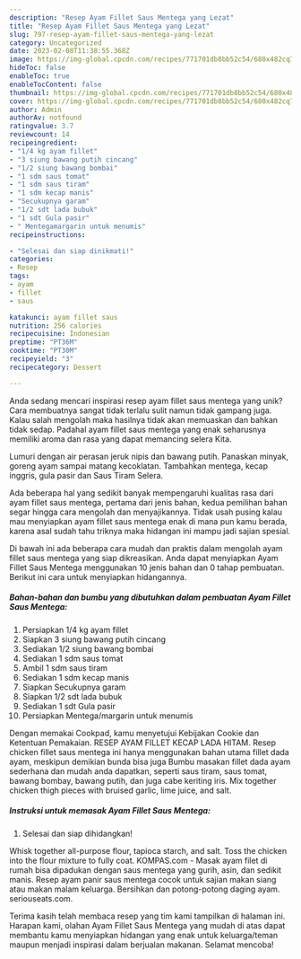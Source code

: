 ```yaml
---
description: "Resep Ayam Fillet Saus Mentega yang Lezat"
title: "Resep Ayam Fillet Saus Mentega yang Lezat"
slug: 797-resep-ayam-fillet-saus-mentega-yang-lezat
category: Uncategorized
date: 2023-02-08T11:38:55.368Z
image: https://img-global.cpcdn.com/recipes/771701db8bb52c54/680x482cq70/ayam-fillet-saus-mentega-foto-resep-utama.jpg
hideToc: false
enableToc: true
enableTocContent: false
thumbnail: https://img-global.cpcdn.com/recipes/771701db8bb52c54/680x482cq70/ayam-fillet-saus-mentega-foto-resep-utama.jpg
cover: https://img-global.cpcdn.com/recipes/771701db8bb52c54/680x482cq70/ayam-fillet-saus-mentega-foto-resep-utama.jpg
author: Admin
authorAv: notfound
ratingvalue: 3.7
reviewcount: 14
recipeingredient:
- "1/4 kg ayam fillet"
- "3 siung bawang putih cincang"
- "1/2 siung bawang bombai"
- "1 sdm saus tomat"
- "1 sdm saus tiram"
- "1 sdm kecap manis"
- "Secukupnya garam"
- "1/2 sdt lada bubuk"
- "1 sdt Gula pasir"
- " Mentegamargarin untuk menumis"
recipeinstructions:

- "Selesai dan siap dinikmati!"
categories:
- Resep
tags:
- ayam
- fillet
- saus

katakunci: ayam fillet saus 
nutrition: 256 calories
recipecuisine: Indonesian
preptime: "PT36M"
cooktime: "PT30M"
recipeyield: "3"
recipecategory: Dessert

---
```





Anda sedang mencari inspirasi resep ayam fillet saus mentega yang unik? Cara membuatnya sangat tidak terlalu sulit namun tidak gampang juga. Kalau salah mengolah maka hasilnya tidak akan memuaskan dan bahkan tidak sedap. Padahal ayam fillet saus mentega yang enak seharusnya memiliki aroma dan rasa yang dapat memancing selera Kita.





Lumuri dengan air perasan jeruk nipis dan bawang putih. Panaskan minyak, goreng ayam sampai matang kecoklatan. Tambahkan mentega, kecap inggris, gula pasir dan Saus Tiram Selera.

Ada beberapa hal yang sedikit banyak mempengaruhi kualitas rasa dari ayam fillet saus mentega, pertama dari jenis bahan, kedua pemilihan bahan segar hingga cara mengolah dan menyajikannya. Tidak usah pusing kalau mau menyiapkan ayam fillet saus mentega enak di mana pun kamu berada, karena asal sudah tahu triknya maka hidangan ini mampu jadi sajian spesial.






Di bawah ini ada beberapa cara mudah dan praktis dalam mengolah ayam fillet saus mentega yang siap dikreasikan. Anda dapat menyiapkan Ayam Fillet Saus Mentega menggunakan 10 jenis bahan dan 0 tahap pembuatan. Berikut ini cara untuk menyiapkan hidangannya.

<!--inarticleads1-->

##### Bahan-bahan dan bumbu yang dibutuhkan dalam pembuatan Ayam Fillet Saus Mentega:

1. Persiapkan 1/4 kg ayam fillet
1. Siapkan 3 siung bawang putih cincang
1. Sediakan 1/2 siung bawang bombai
1. Sediakan 1 sdm saus tomat
1. Ambil 1 sdm saus tiram
1. Sediakan 1 sdm kecap manis
1. Siapkan Secukupnya garam
1. Siapkan 1/2 sdt lada bubuk
1. Sediakan 1 sdt Gula pasir
1. Persiapkan  Mentega/margarin untuk menumis


Dengan memakai Cookpad, kamu menyetujui Kebijakan Cookie dan Ketentuan Pemakaian. RESEP AYAM FILLET KECAP LADA HITAM. Resep chicken fillet saus mentega ini hanya menggunakan bahan utama fillet dada ayam, meskipun demikian bunda bisa juga Bumbu masakan fillet dada ayam sederhana dan mudah anda dapatkan, seperti saus tiram, saus tomat, bawang bombay, bawang putih, dan juga cabe keriting iris. Mix together chicken thigh pieces with bruised garlic, lime juice, and salt. 

<!--inarticleads2-->

##### Instruksi untuk memasak Ayam Fillet Saus Mentega:


1. Selesai dan siap dihidangkan!

Whisk together all-purpose flour, tapioca starch, and salt. Toss the chicken into the flour mixture to fully coat. KOMPAS.com - Masak ayam filet di rumah bisa dipadukan dengan saus mentega yang gurih, asin, dan sedikit manis. Resep ayam panir saus mentega cocok untuk sajian makan siang atau makan malam keluarga. Bersihkan dan potong-potong daging ayam. seriouseats.com. 

Terima kasih telah membaca resep yang tim kami tampilkan di halaman ini. Harapan kami, olahan Ayam Fillet Saus Mentega yang mudah di atas dapat membantu kamu menyiapkan hidangan yang enak untuk keluarga/teman maupun menjadi inspirasi dalam berjualan makanan. Selamat mencoba!
